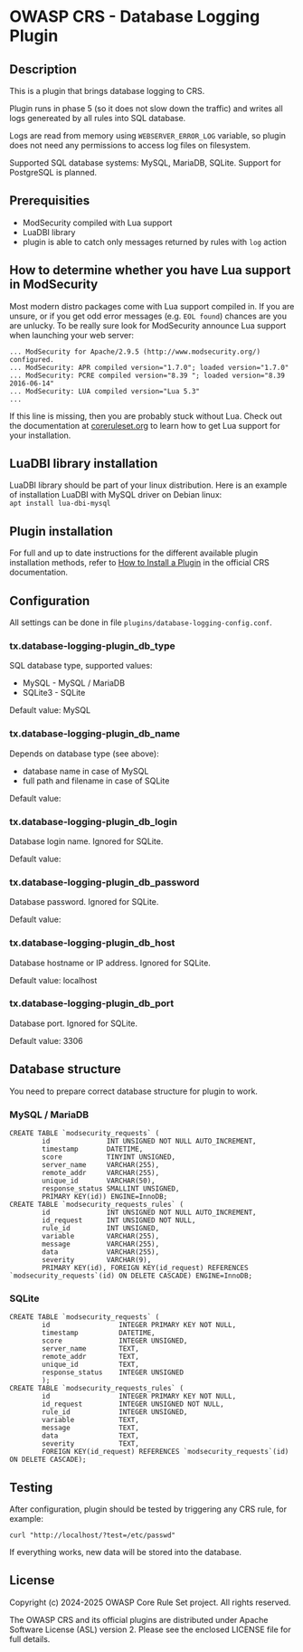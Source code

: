 # OWASP CRS - Database Logging Plugin

## Description

This is a plugin that brings database logging to CRS.

Plugin runs in phase 5 (so it does not slow down the traffic) and writes all
logs genereated by all rules into SQL database.

Logs are read from memory using `WEBSERVER_ERROR_LOG` variable, so plugin does
not need any permissions to access log files on filesystem.

Supported SQL database systems: MySQL, MariaDB, SQLite. Support for PostgreSQL
is planned.

## Prerequisities

 * ModSecurity compiled with Lua support
 * LuaDBI library
 * plugin is able to catch only messages returned by rules with `log` action

## How to determine whether you have Lua support in ModSecurity

Most modern distro packages come with Lua support compiled in. If you are
unsure, or if you get odd error messages (e.g. `EOL found`) chances are you are
unlucky. To be really sure look for ModSecurity announce Lua support when
launching your web server:

```
... ModSecurity for Apache/2.9.5 (http://www.modsecurity.org/) configured.
... ModSecurity: APR compiled version="1.7.0"; loaded version="1.7.0"
... ModSecurity: PCRE compiled version="8.39 "; loaded version="8.39 2016-06-14"
... ModSecurity: LUA compiled version="Lua 5.3"
...
```

If this line is missing, then you are probably stuck without Lua. Check out the
documentation at [coreruleset.org](https://coreruleset.org/docs) to learn how to
get Lua support for your installation.

## LuaDBI library installation

LuaDBI library should be part of your linux distribution. Here is an example
of installation LuaDBI with MySQL driver on Debian linux:  
`apt install lua-dbi-mysql`

## Plugin installation

For full and up to date instructions for the different available plugin
installation methods, refer to [How to Install a Plugin](https://coreruleset.org/docs/4-about-plugins/4-1-plugins/#how-to-install-a-plugin)
in the official CRS documentation.

## Configuration

All settings can be done in file `plugins/database-logging-config.conf`.

### tx.database-logging-plugin_db_type

SQL database type, supported values:
 * MySQL - MySQL / MariaDB
 * SQLite3 - SQLite

Default value: MySQL

### tx.database-logging-plugin_db_name

Depends on database type (see above):
 * database name in case of MySQL
 * full path and filename in case of SQLite

Default value:

### tx.database-logging-plugin_db_login

Database login name. Ignored for SQLite.

Default value:

### tx.database-logging-plugin_db_password

Database password. Ignored for SQLite.

Default value:

### tx.database-logging-plugin_db_host

Database hostname or IP address. Ignored for SQLite.

Default value: localhost

### tx.database-logging-plugin_db_port

Database port. Ignored for SQLite.

Default value: 3306

## Database structure

You need to prepare correct database structure for plugin to work.

### MySQL / MariaDB

```
CREATE TABLE `modsecurity_requests` (
        id              INT UNSIGNED NOT NULL AUTO_INCREMENT,
        timestamp       DATETIME,
        score           TINYINT UNSIGNED,
        server_name     VARCHAR(255),
        remote_addr     VARCHAR(255),
        unique_id       VARCHAR(50),
        response_status SMALLINT UNSIGNED,
        PRIMARY KEY(id)) ENGINE=InnoDB;
CREATE TABLE `modsecurity_requests_rules` (
        id              INT UNSIGNED NOT NULL AUTO_INCREMENT,
        id_request      INT UNSIGNED NOT NULL,
        rule_id         INT UNSIGNED,
        variable        VARCHAR(255),
        message         VARCHAR(255),
        data            VARCHAR(255),
        severity        VARCHAR(9),
        PRIMARY KEY(id), FOREIGN KEY(id_request) REFERENCES `modsecurity_requests`(id) ON DELETE CASCADE) ENGINE=InnoDB;
```

### SQLite

```
CREATE TABLE `modsecurity_requests` (
        id                 INTEGER PRIMARY KEY NOT NULL,
        timestamp          DATETIME,
        score              INTEGER UNSIGNED,
        server_name        TEXT,
        remote_addr        TEXT,
        unique_id          TEXT,
        response_status    INTEGER UNSIGNED
        );
CREATE TABLE `modsecurity_requests_rules` (
        id                 INTEGER PRIMARY KEY NOT NULL,
        id_request         INTEGER UNSIGNED NOT NULL,
        rule_id            INTEGER UNSIGNED,
        variable           TEXT,
        message            TEXT,
        data               TEXT,
        severity           TEXT,
        FOREIGN KEY(id_request) REFERENCES `modsecurity_requests`(id) ON DELETE CASCADE);
```

## Testing

After configuration, plugin should be tested by triggering any CRS rule, for example:

`curl "http://localhost/?test=/etc/passwd"`

If everything works, new data will be stored into the database.

## License

Copyright (c) 2024-2025 OWASP Core Rule Set project. All rights reserved.

The OWASP CRS and its official plugins are distributed
under Apache Software License (ASL) version 2. Please see the enclosed LICENSE
file for full details.

